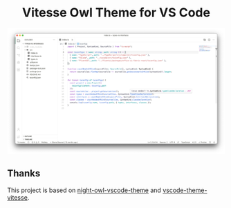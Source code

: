 <h1 align="center">Vitesse Owl Theme for VS Code</h1>

![](Screenshot.png)

## Thanks

This project is based on [night-owl-vscode-theme](https://github.com/sdras/night-owl-vscode-theme) and [vscode-theme-vitesse](https://github.com/antfu/vscode-theme-vitesse).

